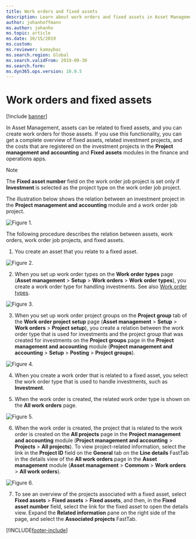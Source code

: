```yaml
---
title: Work orders and fixed assets
description: Learn about work orders and fixed assets in Asset Management, including a step-by-step process describing the relation between assets and work orders.
author: johanhoffmann
ms.author: johanho
ms.topic: article
ms.date: 10/15/2019
ms.custom: 
ms.reviewer: kamaybac
ms.search.region: Global
ms.search.validFrom: 2019-09-30
ms.search.form: 
ms.dyn365.ops.version: 10.0.5
---
```


# Work orders and fixed assets

[!include [banner](../../includes/banner.md)]


In Asset Management, assets can be related to fixed assets, and you can create work orders for those assets. If you use this functionality, you can get a complete overview of fixed assets, related investment projects, and the costs that are registered on the investment projects in the **Project management and accounting** and **Fixed assets** modules in the finance and operations apps.

>[!NOTE]
>The **Fixed asset number** field on the work order job project is set only if **Investment** is selected as the project type on the work order job project.

The illustration below shows the relation between an investment project in the **Project management and accounting** module and a work order job project.

![Figure 1.](media/24-work-orders.png)

The following procedure describes the relation between assets, work orders, work order job projects, and fixed assets.

1. You create an asset that you relate to a fixed asset.

![Figure 2.](media/25-work-orders.png)

2. When you set up work order types on the **Work order types** page (**Asset management** > **Setup** > **Work orders** > **Work order types**), you create a work order type for handling investments. See also [Work order types](../setup-for-work-orders/work-order-types.md).

![Figure 3.](media/26-work-orders.png)

3. When you set up work order project groups on the **Project group** tab of the **Work order project setup** page (**Asset management** > **Setup** > **Work orders** > **Project setup**), you create a relation between the work order type that is used for investments and the project group that was created for investments on the **Project groups** page in the **Project management and accounting** module (**Project management and accounting** > **Setup** > **Posting** > **Project groups**).

![Figure 4.](media/27-work-orders.png)

4. When you create a work order that is related to a fixed asset, you select the work order type that is used to handle investments, such as **Investment**.

5. When the work order is created, the related work order type is shown on the **All work orders** page.

![Figure 5.](media/28-work-orders.png)

6. When the work order is created, the project that is related to the work order is created on the **All projects** page in the **Project management and accounting** module (**Project management and accounting** > **Projects** > **All projects**). To view project-related information, select the link in the **Project ID** field on the **General** tab on the **Line details** FastTab in the details view of the **All work orders** page in the **Asset management** module (**Asset management** > **Commom** > **Work orders** > **All work orders**).

![Figure 6.](media/29-work-orders.png)

7. To see an overview of the projects associated with a fixed asset, select **Fixed assets** > **Fixed assets** > **Fixed assets**, and then, in the **Fixed asset number** field, select the link for the fixed asset to open the details view. Expand the **Related information** pane on the right side of the page, and select the **Associated projects** FastTab.



[!INCLUDE[footer-include](../../../includes/footer-banner.md)]
